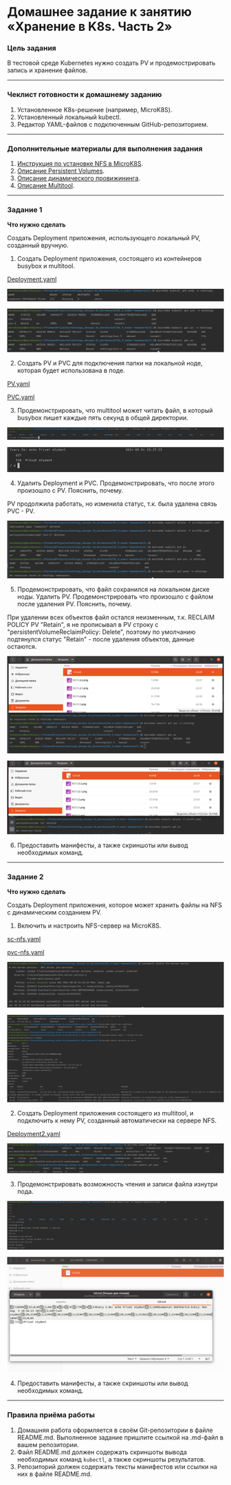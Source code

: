 # Домашнее задание к занятию «Хранение в K8s. Часть 2»

### Цель задания

В тестовой среде Kubernetes нужно создать PV и продемострировать запись и хранение файлов.

------

### Чеклист готовности к домашнему заданию

1. Установленное K8s-решение (например, MicroK8S).
2. Установленный локальный kubectl.
3. Редактор YAML-файлов с подключенным GitHub-репозиторием.

------

### Дополнительные материалы для выполнения задания

1. [Инструкция по установке NFS в MicroK8S](https://microk8s.io/docs/nfs). 
2. [Описание Persistent Volumes](https://kubernetes.io/docs/concepts/storage/persistent-volumes/). 
3. [Описание динамического провижининга](https://kubernetes.io/docs/concepts/storage/dynamic-provisioning/). 
4. [Описание Multitool](https://github.com/wbitt/Network-MultiTool).

------

### Задание 1

**Что нужно сделать**

Создать Deployment приложения, использующего локальный PV, созданный вручную.

1. Создать Deployment приложения, состоящего из контейнеров busybox и multitool.

[Deployment.yaml](src%2FDeployment.yaml)

![9.7.1.1.png](picture%2F9.7.1.1.png)

![9.7.1.2.png](picture%2F9.7.1.2.png)

2. Создать PV и PVC для подключения папки на локальной ноде, которая будет использована в поде.

[PV.yaml](src%2FPV.yaml)

[PVC.yaml](src%2FPVC.yaml)

3. Продемонстрировать, что multitool может читать файл, в который busybox пишет каждые пять секунд в общей директории. 

![9.7.1.3.1.png](picture%2F9.7.1.3.1.png)

![9.7.1.3.2.png](picture%2F9.7.1.3.2.png)

4. Удалить Deployment и PVC. Продемонстрировать, что после этого произошло с PV. Пояснить, почему.

PV продолжила работать, но изменила статус, т.к. была удалена связь PVC - PV.

![9.7.1.4.png](picture%2F9.7.1.4.png)

5. Продемонстрировать, что файл сохранился на локальном диске ноды. Удалить PV.  Продемонстрировать что произошло с файлом после удаления PV. Пояснить, почему.

При удалении всех объектов файл остался неизменным, т.к. RECLAIM POLICY PV "Retain", я не прописывал в PV строку с "persistentVolumeReclaimPolicy: Delete", поэтому по умолчанию подтянулся статус "Retain" - после удаления объектов, данные остаются.

![9.7.1.5.1.png](picture%2F9.7.1.5.1.png)

![9.7.1.5.2.png](picture%2F9.7.1.5.2.png)

6. Предоставить манифесты, а также скриншоты или вывод необходимых команд.

------

### Задание 2

**Что нужно сделать**

Создать Deployment приложения, которое может хранить файлы на NFS с динамическим созданием PV.

1. Включить и настроить NFS-сервер на MicroK8S.

[sc-nfs.yaml](src%2Fsc-nfs.yaml)

[pvc-nfs.yaml](src%2Fpvc-nfs.yaml)

![9.7.2.1.1.png](picture%2F9.7.2.1.1.png)

![9.7.2.1.2.png](picture%2F9.7.2.1.2.png)

2. Создать Deployment приложения состоящего из multitool, и подключить к нему PV, созданный автоматически на сервере NFS.

[Deployment2.yaml](src%2FDeployment2.yaml)

![9.7.2.2.png](picture%2F9.7.2.2.png)

3. Продемонстрировать возможность чтения и записи файла изнутри пода. 

![9.7.2.3.1.png](picture%2F9.7.2.3.1.png)

![9.7.2.3.2.png](picture%2F9.7.2.3.2.png)

4. Предоставить манифесты, а также скриншоты или вывод необходимых команд.

------

### Правила приёма работы

1. Домашняя работа оформляется в своём Git-репозитории в файле README.md. Выполненное задание пришлите ссылкой на .md-файл в вашем репозитории.
2. Файл README.md должен содержать скриншоты вывода необходимых команд `kubectl`, а также скриншоты результатов.
3. Репозиторий должен содержать тексты манифестов или ссылки на них в файле README.md.
